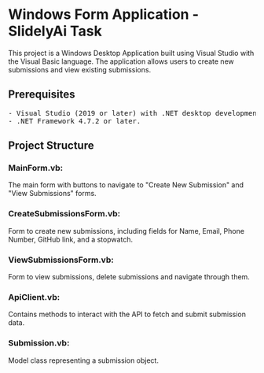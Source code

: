 # Windows Form Application - SlidelyAi Task
This project is a Windows Desktop Application built using Visual Studio with the Visual Basic language. The application allows users to create new submissions and view existing submissions.

## Prerequisites
<pre>
- Visual Studio (2019 or later) with .NET desktop development workload installed.
- .NET Framework 4.7.2 or later.
</pre>

## Project Structure
### MainForm.vb: 
 The main form with buttons to navigate to "Create New Submission" and "View Submissions" forms.
### CreateSubmissionsForm.vb:
 Form to create new submissions, including fields for Name, Email, Phone Number, GitHub link, and a stopwatch.
### ViewSubmissionsForm.vb: 
 Form to view submissions, delete submissions and navigate through them.
### ApiClient.vb:
 Contains methods to interact with the API to fetch and submit submission data.
### Submission.vb: 
 Model class representing a submission object.
 
